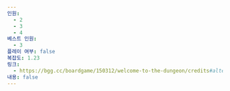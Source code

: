 ```yaml
---
인원:
  - 2
  - 3
  - 4
베스트 인원:
  - 3
플레이 여부: false
복잡도: 1.23
링크:
  - https://bgg.cc/boardgame/150312/welcome-to-the-dungeon/credits#alternatename
내용: false
---
```


